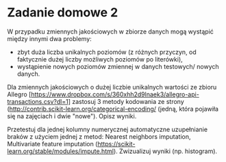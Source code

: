 # Zadanie domowe 2
W przypadku zmiennych jakościowych w zbiorze danych mogą wystąpić między innymi dwa problemy:
  - zbyt duża liczba unikalnych poziomów (z różnych przyczyn, od faktycznie dużej liczby możliwych poziomów po literówki),
  - wystąpienie nowych poziomów zmiennej w danych testowych/ nowych danych.
  
Dla zmiennych jakościowych o dużej liczbie unikalnych wartości ze zbioru Allegro [https://www.dropbox.com/s/360xhh2d9lnaek3/allegro-api-transactions.csv?dl=1] 
zastosuj 3 metody kodowania ze strony (http://contrib.scikit-learn.org/categorical-encoding/ (jedną, która pojawiła się na zajęciach i dwie "nowe"). Opisz wyniki.

Przetestuj dla jednej kolumny numerycznej automatyczne uzupełnianie braków z użyciem jednej z metod: Nearest neighbors imputation, Multivariate feature imputation (https://scikit-learn.org/stable/modules/impute.html). Zwizualizuj wyniki (np. histogram).
